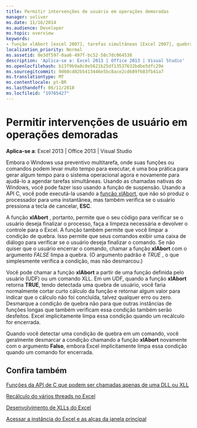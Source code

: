 ```yaml
---
title: Permitir intervenções de usuário em operações demoradas
manager: soliver
ms.date: 11/16/2014
ms.audience: Developer
ms.topic: overview
keywords:
- função xlAbort [excel 2007], tarefas simultâneas [Excel 2007], quebras de usuário [Excel 2007]
localization_priority: Normal
ms.assetid: 0e3df597-0aa6-497f-bc52-58c7dc064538
description: 'Aplica-se a: Excel 2013 | Office 2013 | Visual Studio'
ms.openlocfilehash: b13f9b9a8c0e5621b25df13537632bdbe5dfc29e
ms.sourcegitcommit: 9d60cd82b5413446e5bc8ace2cd689f683fb41a7
ms.translationtype: MT
ms.contentlocale: pt-BR
ms.lasthandoff: 06/11/2018
ms.locfileid: "19765427"
---
```

# <a name="permitting-user-breaks-in-lengthy-operations"></a>Permitir intervenções de usuário em operações demoradas

 **Aplica-se a**: Excel 2013 | Office 2013 | Visual Studio 
  
Embora o Windows usa preventivo multitarefa, onde suas funções ou comandos podem levar muito tempo para executar, é uma boa prática para gerar algum tempo para o sistema operacional agora e novamente para ajudá-lo a agendar tarefas simultâneas. Usando as chamadas nativas do Windows, você pode fazer isso usando a função de suspensão. Usando a API C, você pode executá-la usando a [função xlAbort](xlabort.md), que não só produz o processador para uma instantânea, mas também verifica se o usuário pressiona a tecla de cancelar, **ESC**.
  
A função **xlAbort** , portanto, permite que o seu código para verificar se o usuário deseja finalizar o processo, faça a limpeza necessária e devolver o controle para o Excel. A função também permite que você limpar a condição de quebra. Isso permite que seus comandos exibir uma caixa de diálogo para verificar se o usuário deseja finalizar o comando. Se não quiser que o usuário encerrar o comando, chamar a função **xlAbort** com o argumento *FALSE* limpa a quebra. (O argumento padrão é *TRUE* , o que simplesmente verifica a condição, mas não desmarcou.) 
  
Você pode chamar a função **xlAbort** a partir de uma função definida pelo usuário (UDF) ou um comando XLL. Em um UDF, quando a função **xlAbort** retorna **TRUE**, tendo detectada uma quebra de usuário, você faria normalmente cortar curto cálculo da função e retornar algum valor para indicar que o cálculo não foi concluída, talvez qualquer erro ou zero. Desmarque a condição de quebra não para que outras instâncias de funções longas que também verificam essa condição também serão desfeitos. Excel implicitamente limpa essa condição quando um recálculo for encerrada.
  
Quando você detectar uma condição de quebra em um comando, você geralmente desmarcar a condição chamando a função **xlAbort** novamente com o argumento **Falso**, embora Excel implicitamente limpa essa condição quando um comando for encerrada.
  
## <a name="see-also"></a>Confira também



[Funções da API de C que podem ser chamadas apenas de uma DLL ou XLL](c-api-functions-that-can-be-called-only-from-a-dll-or-xll.md)
  
[Recálculo do vários threads no Excel](multithreaded-recalculation-in-excel.md)
  
[Desenvolvimento de XLLs do Excel](developing-excel-xlls.md)
  
[Acessar a instância do Excel e as alças da janela principal](how-to-access-excel-instance-and-main-window-handles.md)

